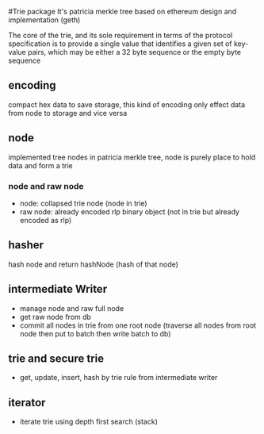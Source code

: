 #Trie package
It's patricia merkle tree based on ethereum design and implementation (geth)

The core of the trie, and its sole requirement in terms of the protocol specification is 
to provide a single value that identifies a given set of key-value pairs,
which may be either a 32 byte sequence or the empty byte sequence
## encoding
compact hex data to save storage, this kind of encoding only effect data from node to storage and vice versa
## node
implemented tree nodes in patricia merkle tree, node is purely place to hold data and form a trie

### node and raw node
- node: collapsed trie node (node in trie)
- raw node: already encoded rlp binary object (not in trie but already encoded as rlp)

## hasher
hash node and return hashNode (hash of that node)

## intermediate Writer
- manage node and raw full node
- get raw node from db
- commit all nodes in trie from one root node (traverse all nodes from root node then put to batch then write batch to db)


## trie and secure trie
- get, update, insert, hash by trie rule from intermediate writer

## iterator
- iterate trie using depth first search (stack)